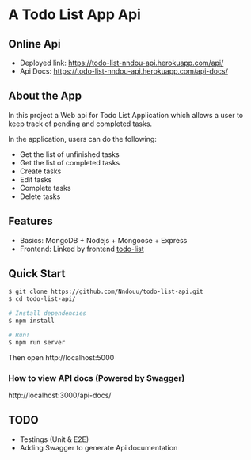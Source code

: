 # A Todo List App Api

## Online Api

- Deployed link: https://todo-list-nndou-api.herokuapp.com/api/
- Api Docs: https://todo-list-nndou-api.herokuapp.com/api-docs/

## About the App

In this project a Web api for Todo List Application which allows a user to keep track of pending and completed tasks.

In the application, users can do the following:

- Get the list of unfinished tasks
- Get the list of completed tasks
- Create tasks
- Edit tasks
- Complete tasks
- Delete tasks

## Features

- Basics: MongoDB + Nodejs + Mongoose + Express
- Frontend: Linked by frontend [todo-list](https://github.com/Nndouu/todo-list)

## Quick Start

```sh
$ git clone https://github.com/Nndouu/todo-list-api.git
$ cd todo-list-api/

# Install dependencies
$ npm install

# Run!
$ npm run server
```

Then open http://localhost:5000

### How to view API docs (Powered by Swagger)

http://localhost:3000/api-docs/

## TODO

- Testings (Unit & E2E)
- Adding Swagger to generate Api documentation
